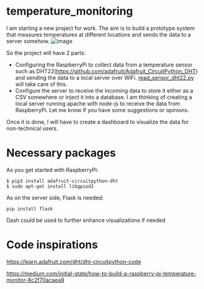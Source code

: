 # temperature_monitoring
I am starting a new project for work. The aim is to build a prototype system that measures temperatures at different locations and sends the data to a server somehow.
![image](https://user-images.githubusercontent.com/122089762/214335789-120866fd-caeb-47df-a798-37151508be02.png)

So the project will have 2 parts:
- Configuring the RaspberryPi to collect data from a temperature sensor such as DHT22(https://github.com/adafruit/Adafruit_CircuitPython_DHT) and sending the data to
a local server over WiFi. [read_sensor_dht22.py](https://github.com/rmonishc/temperature_monitoring/blob/main/read_sensor_dht22.py) will take care of this.
- Configure the server to receive the incoming data to store it either as a CSV somewhere or inject it into a database. I am thinking of creating a local server running apache with node-js to receive the data from RaspberryPi. Let me know if you have some suggestions or opinions.

Once it is done, I will have to create a dashboard to visualize the data for non-technical users.

# Necessary packages
As you get started with RaspberryPi:
```
$ pip3 install adafruit-circuitpython-dht
$ sudo apt-get install libgpiod2
```

As on the server side, Flask is needed:
```
pip install flask
```

Dash could be used to further enhance visualizations if needed

# Code inspirations

https://learn.adafruit.com/dht/dht-circuitpython-code

https://medium.com/initial-state/how-to-build-a-raspberry-pi-temperature-monitor-8c2f70acaea9
